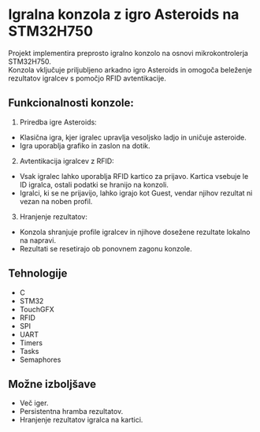# Igralna konzola z igro Asteroids na STM32H750
Projekt implementira preprosto igralno konzolo na osnovi mikrokontrolerja STM32H750. <br>
Konzola vključuje priljubljeno arkadno igro Asteroids in omogoča beleženje rezultatov igralcev s pomočjo RFID avtentikacije.

## Funkcionalnosti konzole:
1. Priredba igre Asteroids:
- Klasična igra, kjer igralec upravlja vesoljsko ladjo in uničuje asteroide.
- Igra uporablja grafiko in zaslon na dotik.

2. Avtentikacija igralcev z RFID:
- Vsak igralec lahko uporablja RFID kartico za prijavo. Kartica vsebuje le ID igralca, ostali podatki se hranijo na konzoli.
- Igralci, ki se ne prijavijo, lahko igrajo kot Guest, vendar njihov rezultat ni vezan na noben profil.

3. Hranjenje rezultatov:
- Konzola shranjuje profile igralcev in njihove dosežene rezultate lokalno na napravi.
- Rezultati se resetirajo ob ponovnem zagonu konzole.

## Tehnologije
- C
- STM32
- TouchGFX
- RFID
- SPI
- UART
- Timers
- Tasks
- Semaphores

## Možne izboljšave
- Več iger.
- Persistentna hramba rezultatov.
- Hranjenje rezultatov igralca na kartici.
